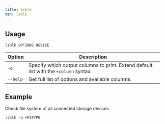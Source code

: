 ```yaml
---
title: Lsblk
man: lsblk
---
```


## Usage

```shell
lsblk OPTIONS DEVICE
```

| Option | Description |
| --- | --- |
| `-o` | Specify which output columns to print. Extend default list with the `+column` syntax. |
| `--help` | Get full list of options and available columns. |

## Example

Check file system of all connected storage devices.

```shell
lsblk -o +FSTYPE
```
